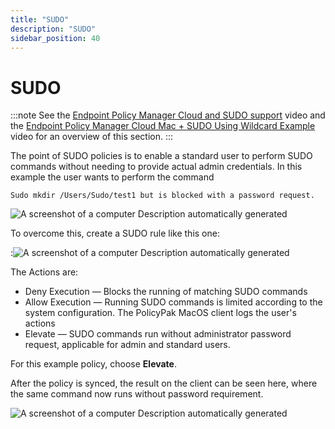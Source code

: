 ```yaml
---
title: "SUDO"
description: "SUDO"
sidebar_position: 40
---
```


# SUDO

:::note
See the
[Endpoint Policy Manager Cloud and SUDO support](/docs/endpointpolicymanager/components/endpointprivilegemanager/videolearningcenter/macintegration/sudosupport.md)
video and the
[Endpoint Policy Manager Cloud Mac + SUDO Using Wildcard Example](/docs/endpointpolicymanager/components/endpointprivilegemanager/videolearningcenter/macintegration/wildcards.md)
video for an overview of this section.
:::


The point of SUDO policies is to enable a standard user to perform SUDO commands without needing to
provide actual admin credentials. In this example the user wants to perform the command

```
Sudo mkdir /Users/Sudo/test1 but is blocked with a password request.
```

![A screenshot of a computer Description automatically generated](/images/endpointpolicymanager/mac/scenarios/sudo.webp)

To overcome this, create a SUDO rule like this one:

:![A screenshot of a computer Description automatically generated](/images/endpointpolicymanager/mac/scenarios/sudo_1.webp)

The Actions are:

- Deny Execution — Blocks the running of matching SUDO commands
- Allow Execution — Running SUDO commands is limited according to the system configuration. The
  PolicyPak MacOS client logs the user's actions
- Elevate — SUDO commands run without administrator password request, applicable for admin and
  standard users.

For this example policy, choose **Elevate**.

After the policy is synced, the result on the client can be seen here, where the same command now
runs without password requirement.

![A screenshot of a computer Description automatically generated](/images/endpointpolicymanager/mac/scenarios/sudo_2.webp)
